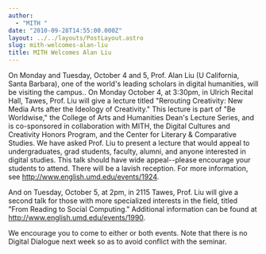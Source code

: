```yaml
---
author:
  - "MITH "
date: "2010-09-28T14:55:00.000Z"
layout: ../../layouts/PostLayout.astro
slug: mith-welcomes-alan-liu
title: MITH Welcomes Alan Liu
---
```


On Monday and Tuesday, October 4 and 5, Prof. Alan Liu (U California, Santa Barbara), one of the world's leading scholars in digital humanities, will be visiting the campus.. On Monday October 4, at 3:30pm, in Ulrich Recital Hall, Tawes, Prof. Liu will give a lecture titled "Rerouting Creativity: New Media Arts after the Ideology of Creativity." This lecture is part of "Be Worldwise," the College of Arts and Humanities Dean's Lecture Series, and is co-sponsored in collaboration with MITH, the Digital Cultures and Creativity Honors Program, and the Center for Literary & Comparative Studies. We have asked Prof. Liu to present a lecture that would appeal to undergraduates, grad students, faculty, alumni, and anyone interested in digital studies. This talk should have wide appeal--please encourage your students to attend. There will be a lavish reception. For more information, see http://www.english.umd.edu/events/1924.

And on Tuesday, October 5, at 2pm, in 2115 Tawes, Prof. Liu will give a second talk for those with more specialized interests in the field, titled "From Reading to Social Computing." Additional information can be found at http://www.english.umd.edu/events/1990.

We encourage you to come to either or both events. Note that there is no Digital Dialogue next week so as to avoid conflict with the seminar.
